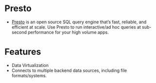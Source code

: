 # Presto
- [Presto](https://prestodb.io/) is an open source SQL query engine that’s fast, reliable, and efficient at scale. Use Presto to run interactive/ad hoc queries at sub-second performance for your high volume apps.

# Features
- Data Virtualization
- Connects to multiple backend data sources, including file formats/systems.